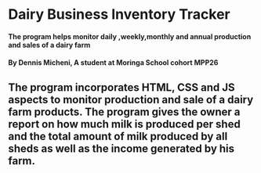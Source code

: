 # Dairy Business Inventory Tracker
#### The program helps monitor daily ,weekly,monthly and annual production and sales of a dairy farm
#### By Dennis Micheni, A student at Moringa School cohort MPP26
## The program incorporates HTML, CSS and JS aspects to monitor production and sale of a dairy farm products. The program gives the owner a report on how much milk is produced per shed and the total amount of milk produced by all sheds as well as the income generated by his farm.
